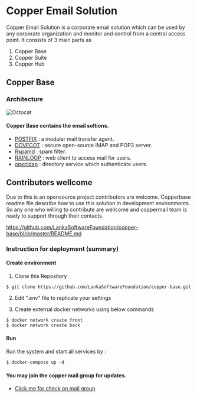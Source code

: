# Copper Email Solution


Copper Email Solution is a corporate email solution which can be used by any corporate organization and monitor and control from a central access point. It consists of 3 main parts as
1. Copper Base
2. Copper Suite
3. Copper Hub


## Copper Base

### Architecture

![Octocat](https://github.com/LankaSoftwareFoundation/Copper-EmailSolution/blob/master/mailServerArchitecture.png?raw=true)


#### Copper Base contains the email  soltions.

- [POSTFIX](http://www.postfix.org/) : a modular mail transfer agent.
- [DOVECOT](https://www.dovecot.org/) : secure open-source IMAP and POP3 server.
- [Rspamd](https://rspamd.com/) : spam filter.
- [RAINLOOP](https://www.rainloop.net/) : web client to access mail for users.
- [openldap](https://www.openldap.org/) : directory service which authenticate users.


## Contributors wellcome

Due to this is an opensource project contributors are welcome.
Copperbase readme file describe how to use this solution in development environments.
So any one who willing to contribute are wellcome and coppermail team is ready to support through their contacts.

https://github.com/LankaSoftwareFoundation/copper-base/blob/master/README.md

### Instruction for deployment (summary)

#### Create environment

1. Clone this Repository

```
$ git clone https://github.com/LankaSoftwareFoundation/copper-base.git
```

2. Edit ".env" file to replicate your settings

3. Create external docker networks using below commands

```
$ docker network create front
$ docker network create back
```
#### Run

Run the system and start all services by :

```
$ docker-compose up -d 
```

#### You may join the copper mail group for updates.

- [Click me for check on mail group](https://groups.google.com/forum/#!forum/lsf-email-solution)
